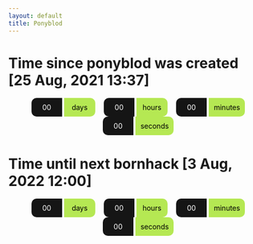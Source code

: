 ```yaml
---
layout: default
title: Ponyblod
---
```


  <style>
    .countup {
      text-align: center;
      margin-bottom: 20px;
    }
    .countup .timeel {
      display: inline-block;
      padding: 10px;
      background: #151515;
      margin: 0;
      color: white;
      min-width: 2.6rem;
      margin-left: 13px;
      border-radius: 10px 0 0 10px;
    }
    .countup span[class*="timeRef"] {
      border-radius: 0 10px 10px 0;
      margin-left: 0;
      background: #B5E853;
      color: black;
    }
    .countdown {
      text-align: center;
      margin-bottom: 20px;
    }
    .countdown .timeel {
      display: inline-block;
      padding: 10px;
      background: #151515;
      margin: 0;
      color: white;
      min-width: 2.6rem;
      margin-left: 13px;
      border-radius: 10px 0 0 10px;
    }
    .countdown span[class*="timeRef"] {
      border-radius: 0 10px 10px 0;
      margin-left: 0;
      background: #B5E853;
      color: black;
    }
  </style>

# Time since ponyblod was created [25 Aug, 2021 13:37]

  <div class="countup" id="countup1">
    <span class="timeel days">00</span>
    <span class="timeel timeRefDays">days</span>
    <span class="timeel hours">00</span>
    <span class="timeel timeRefHours">hours</span>
    <span class="timeel minutes">00</span>
    <span class="timeel timeRefMinutes">minutes</span>
    <span class="timeel seconds">00</span>
    <span class="timeel timeRefSeconds">seconds</span>
  </div>

 
# Time until next bornhack [3 Aug, 2022 12:00]
 

  <div class="countdown" id="countdown1">
    <span class="timeel days">00</span>
    <span class="timeel timeRefDays">days</span>
    <span class="timeel hours">00</span>
    <span class="timeel timeRefHours">hours</span>
    <span class="timeel minutes">00</span>
    <span class="timeel timeRefMinutes">minutes</span>
    <span class="timeel seconds">00</span>
    <span class="timeel timeRefSeconds">seconds</span>
  </div>

  <script>
    window.onload = function() {
      // Month Day, Year Hour:Minute:Second, id-of-element-container
      countUpFromTime("Aug 25, 2021 13:37:00", 'countup1');
        // Month Day, Year Hour:Minute:Second, id-of-element-container
      countDownToTime("Aug 3, 2022 12:00:00", 'countdown1');
    };
    function countUpFromTime(countFrom, id) {
      countFrom = new Date(countFrom).getTime();
      var now = new Date(),
          countFrom = new Date(countFrom),
          timeDifference = (now - countFrom);

      var secondsInADay = 60 * 60 * 1000 * 24,
          secondsInAHour = 60 * 60 * 1000;

      days = Math.floor(timeDifference / (secondsInADay) * 1);
      hours = Math.floor((timeDifference % (secondsInADay)) / (secondsInAHour) * 1);
      mins = Math.floor(((timeDifference % (secondsInADay)) % (secondsInAHour)) / (60 * 1000) * 1);
      secs = Math.floor((((timeDifference % (secondsInADay)) % (secondsInAHour)) % (60 * 1000)) / 1000 * 1);

      var idEl = document.getElementById(id);
      idEl.getElementsByClassName('days')[0].innerHTML = days;
      idEl.getElementsByClassName('hours')[0].innerHTML = hours;
      idEl.getElementsByClassName('minutes')[0].innerHTML = mins;
      idEl.getElementsByClassName('seconds')[0].innerHTML = secs;

      clearTimeout(countUpFromTime.interval);
      countUpFromTime.interval = setTimeout(function(){ countUpFromTime(countFrom, id); }, 1000);
    }
    function countDownToTime(countTo, id) {
      countTo = new Date(countTo).getTime();
      var now = new Date(),
          countTo = new Date(countTo),
          timeDifference = (countTo - now);
          
      var secondsInADay = 60 * 60 * 1000 * 24,
          secondsInAHour = 60 * 60 * 1000;
  
      days = Math.floor(timeDifference / (secondsInADay) * 1);
      hours = Math.floor((timeDifference % (secondsInADay)) / (secondsInAHour) * 1);
      mins = Math.floor(((timeDifference % (secondsInADay)) % (secondsInAHour)) / (60 * 1000) * 1);
      secs = Math.floor((((timeDifference % (secondsInADay)) % (secondsInAHour)) % (60 * 1000)) / 1000 * 1);
  
      var idEl = document.getElementById(id);
      idEl.getElementsByClassName('days')[0].innerHTML = days;
      idEl.getElementsByClassName('hours')[0].innerHTML = hours;
      idEl.getElementsByClassName('minutes')[0].innerHTML = mins;
      idEl.getElementsByClassName('seconds')[0].innerHTML = secs;
  
      clearTimeout(countDownToTime.interval);
      countDownToTime.interval = setTimeout(function(){ countDownToTime(countTo, id); },1000);
    }
  </script>


